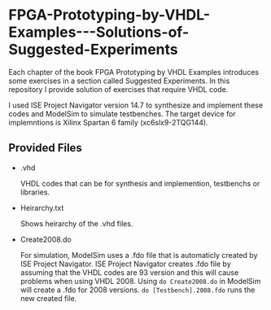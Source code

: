 # FPGA-Prototyping-by-VHDL-Examples---Solutions-of-Suggested-Experiments
Each chapter of the book FPGA Prototyping by VHDL Examples introduces some exercises in a section called Suggested Experiments. In this repository I provide solution of exercises that require VHDL code.

I used ISE Project Navigator version 14.7 to synthesize and implement these codes and ModelSim to simulate testbenches.
The target device for implemntions is Xilinx Spartan 6 family (xc6slx9-2TQG144).

## Provided Files
* .vhd

  VHDL codes that can be for synthesis and implemention, testbenchs or libraries.
* Heirarchy.txt

  Shows heirarchy of the .vhd files.
* Create2008.do

  For simulation, ModelSim uses a .fdo file that is automaticly created by ISE Project Navigator.
  ISE Project Navigator creates .fdo file by assuming that the VHDL codes are 93 version and this will cause problems when using VHDL 2008.
  Using `do Create2008.do` in ModelSim will create a .fdo for 2008 versions.  `do [Testbench].2008.fdo` runs the new created file.
